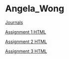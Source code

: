 # Angela_Wong

[Journals](https://github.com/bcb420-2021/Angela_Wong/wiki)

[Assignment 1 HTML](https://github.com/bcb420-2021/Angela_Wong/blob/main/Assignment1.html)

[Assignment 2 HTML](https://github.com/bcb420-2021/Angela_Wong/blob/main/A2_AngelaWong.html)

[Assignment 3 HTML](https://github.com/bcb420-2021/Angela_Wong/blob/main/A3_AngelaWong.html)
